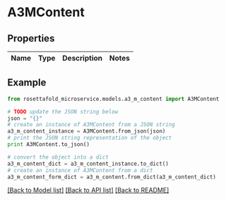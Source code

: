 # A3MContent


## Properties

Name | Type | Description | Notes
------------ | ------------- | ------------- | -------------

## Example

```python
from rosettafold_microservice.models.a3_m_content import A3MContent

# TODO update the JSON string below
json = "{}"
# create an instance of A3MContent from a JSON string
a3_m_content_instance = A3MContent.from_json(json)
# print the JSON string representation of the object
print A3MContent.to_json()

# convert the object into a dict
a3_m_content_dict = a3_m_content_instance.to_dict()
# create an instance of A3MContent from a dict
a3_m_content_form_dict = a3_m_content.from_dict(a3_m_content_dict)
```
[[Back to Model list]](../README.md#documentation-for-models) [[Back to API list]](../README.md#documentation-for-api-endpoints) [[Back to README]](../README.md)


